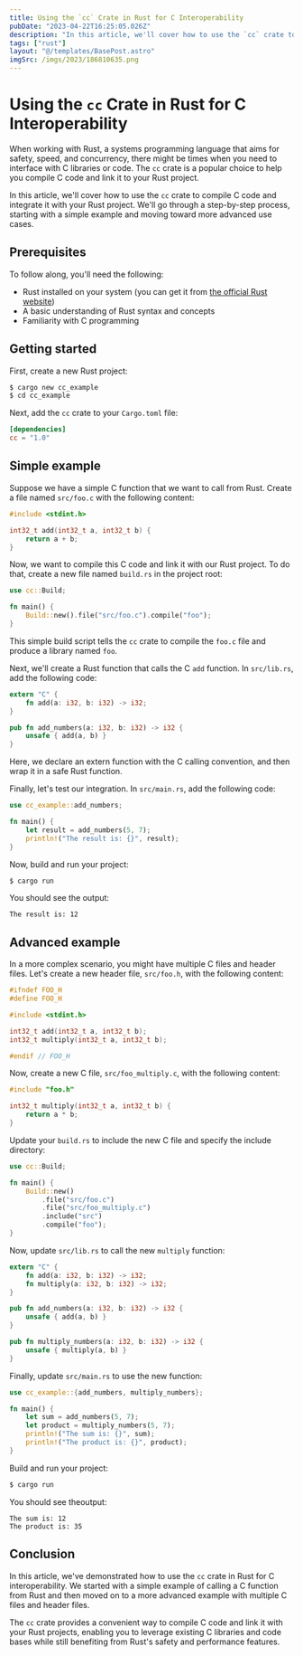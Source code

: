 ```yaml
---
title: Using the `cc` Crate in Rust for C Interoperability
pubDate: "2023-04-22T16:25:05.026Z"
description: "In this article, we'll cover how to use the `cc` crate to compile C code and integrate it with your Rust project."
tags: ["rust"]
layout: "@/templates/BasePost.astro"
imgSrc: /imgs/2023/186810635.png
---
```

# Using the `cc` Crate in Rust for C Interoperability

When working with Rust, a systems programming language that aims for safety, speed, and concurrency, there might be times when you need to interface with C libraries or code. The `cc` crate is a popular choice to help you compile C code and link it to your Rust project.

In this article, we'll cover how to use the `cc` crate to compile C code and integrate it with your Rust project. We'll go through a step-by-step process, starting with a simple example and moving toward more advanced use cases.

## Prerequisites

To follow along, you'll need the following:

- Rust installed on your system (you can get it from [the official Rust website](https://www.rust-lang.org/tools/install))
- A basic understanding of Rust syntax and concepts
- Familiarity with C programming

## Getting started

First, create a new Rust project:

```bash
$ cargo new cc_example
$ cd cc_example
```

Next, add the `cc` crate to your `Cargo.toml` file:

```toml
[dependencies]
cc = "1.0"
```

## Simple example

Suppose we have a simple C function that we want to call from Rust. Create a file named `src/foo.c` with the following content:

```c
#include <stdint.h>

int32_t add(int32_t a, int32_t b) {
    return a + b;
}
```

Now, we want to compile this C code and link it with our Rust project. To do that, create a new file named `build.rs` in the project root:

```rust
use cc::Build;

fn main() {
    Build::new().file("src/foo.c").compile("foo");
}
```

This simple build script tells the `cc` crate to compile the `foo.c` file and produce a library named `foo`.

Next, we'll create a Rust function that calls the C `add` function. In `src/lib.rs`, add the following code:

```rust
extern "C" {
    fn add(a: i32, b: i32) -> i32;
}

pub fn add_numbers(a: i32, b: i32) -> i32 {
    unsafe { add(a, b) }
}
```

Here, we declare an extern function with the C calling convention, and then wrap it in a safe Rust function.

Finally, let's test our integration. In `src/main.rs`, add the following code:

```rust
use cc_example::add_numbers;

fn main() {
    let result = add_numbers(5, 7);
    println!("The result is: {}", result);
}
```

Now, build and run your project:

```bash
$ cargo run
```

You should see the output:

```
The result is: 12
```

## Advanced example

In a more complex scenario, you might have multiple C files and header files. Let's create a new header file, `src/foo.h`, with the following content:

```c
#ifndef FOO_H
#define FOO_H

#include <stdint.h>

int32_t add(int32_t a, int32_t b);
int32_t multiply(int32_t a, int32_t b);

#endif // FOO_H
```

Now, create a new C file, `src/foo_multiply.c`, with the following content:

```c
#include "foo.h"

int32_t multiply(int32_t a, int32_t b) {
    return a * b;
}
```

Update your `build.rs` to include the new C file and specify the include directory:

```rust
use cc::Build;

fn main() {
    Build::new()
        .file("src/foo.c")
        .file("src/foo_multiply.c")
        .include("src")
        .compile("foo");
}
```

Now, update `src/lib.rs` to call the new `multiply` function:

```rust
extern "C" {
    fn add(a: i32, b: i32) -> i32;
    fn multiply(a: i32, b: i32) -> i32;
}

pub fn add_numbers(a: i32, b: i32) -> i32 {
    unsafe { add(a, b) }
}

pub fn multiply_numbers(a: i32, b: i32) -> i32 {
    unsafe { multiply(a, b) }
}
```

Finally, update `src/main.rs` to use the new function:

```rust
use cc_example::{add_numbers, multiply_numbers};

fn main() {
    let sum = add_numbers(5, 7);
    let product = multiply_numbers(5, 7);
    println!("The sum is: {}", sum);
    println!("The product is: {}", product);
}
```

Build and run your project:

```bash
$ cargo run
```

You should see theoutput:

```
The sum is: 12
The product is: 35
```

## Conclusion

In this article, we've demonstrated how to use the `cc` crate in Rust for C interoperability. We started with a simple example of calling a C function from Rust and then moved on to a more advanced example with multiple C files and header files.

The `cc` crate provides a convenient way to compile C code and link it with your Rust projects, enabling you to leverage existing C libraries and code bases while still benefiting from Rust's safety and performance features.
